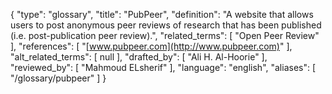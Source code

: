 {
    "type": "glossary",
    "title": "PubPeer",
    "definition": "A website that allows users to post anonymous peer reviews of research that has been published (i.e. post-publication peer review).",
    "related_terms": [
        "Open Peer Review"
    ],
    "references": [
        "[www.pubpeer.com](http://www.pubpeer.com)"
    ],
    "alt_related_terms": [
        null
    ],
    "drafted_by": [
        "Ali H. Al-Hoorie"
    ],
    "reviewed_by": [
        "Mahmoud ELsherif"
    ],
    "language": "english",
    "aliases": [
        "/glossary/pubpeer"
    ]
}